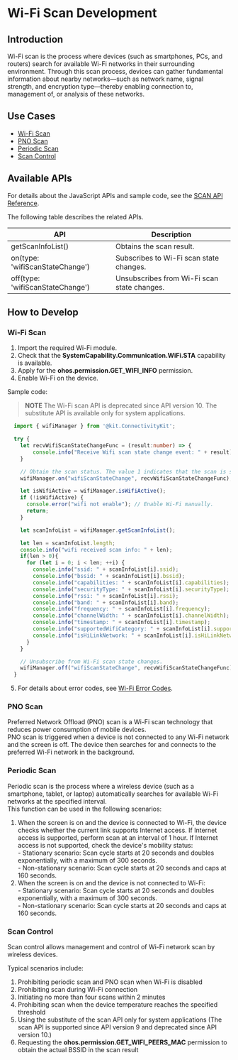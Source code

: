 # Wi-Fi Scan Development

## Introduction
Wi-Fi scan is the process where devices (such as smartphones, PCs, and routers) search for available Wi-Fi networks in their surrounding environment. Through this scan process, devices can gather fundamental information about nearby networks—such as network name, signal strength, and encryption type—thereby enabling connection to, management of, or analysis of these networks.

## Use Cases

- [Wi-Fi Scan](#wi-fi-scan)
- [PNO Scan](#pno-scan)
- [Periodic Scan](#periodic-scan)
- [Scan Control](#scan-control)

## Available APIs

For details about the JavaScript APIs and sample code, see the [SCAN API Reference](../../reference/apis-connectivity-kit/js-apis-wifiManager.md).

The following table describes the related APIs.

| API| Description|
| -------- | -------- |
| getScanInfoList() | Obtains the scan result.|
| on(type: 'wifiScanStateChange') | Subscribes to Wi-Fi scan state changes.|
| off(type: 'wifiScanStateChange') | Unsubscribes from Wi-Fi scan state changes.|


## How to Develop

### Wi-Fi Scan
1. Import the required Wi-Fi module.
2. Check that the **SystemCapability.Communication.WiFi.STA** capability is available.
3. Apply for the **ohos.permission.GET_WIFI_INFO** permission.
4. Enable Wi-Fi on the device.

Sample code:

> **NOTE**
> The Wi-Fi scan API is deprecated since API version 10. The substitute API is available only for system applications.

```ts
  import { wifiManager } from '@kit.ConnectivityKit';

  try {
    let recvWifiScanStateChangeFunc = (result:number) => {
        console.info("Receive Wifi scan state change event: " + result);
    }

    // Obtain the scan status. The value 1 indicates that the scan is successful, and the value 0 indicates the opposite.
    wifiManager.on("wifiScanStateChange", recvWifiScanStateChangeFunc);

    let isWifiActive = wifiManager.isWifiActive();
    if (!isWifiActive) {
      console.error("wifi not enable"); // Enable Wi-Fi manually.
      return;
    }

    let scanInfoList = wifiManager.getScanInfoList();

    let len = scanInfoList.length;
    console.info("wifi received scan info: " + len);
    if(len > 0){
      for (let i = 0; i < len; ++i) {
        console.info("ssid: " + scanInfoList[i].ssid);
        console.info("bssid: " + scanInfoList[i].bssid);
        console.info("capabilities: " + scanInfoList[i].capabilities);
        console.info("securityType: " + scanInfoList[i].securityType);
        console.info("rssi: " + scanInfoList[i].rssi);
        console.info("band: " + scanInfoList[i].band);
        console.info("frequency: " + scanInfoList[i].frequency);
        console.info("channelWidth: " + scanInfoList[i].channelWidth);
        console.info("timestamp: " + scanInfoList[i].timestamp);
        console.info("supportedWifiCategory: " + scanInfoList[i].supportedWifiCategory);
        console.info("isHiLinkNetwork: " + scanInfoList[i].isHiLinkNetwork);
      }
    }

    // Unsubscribe from Wi-Fi scan state changes.
    wifiManager.off("wifiScanStateChange", recvWifiScanStateChangeFunc);
  }
```

 5. For details about error codes, see [Wi-Fi Error Codes](../../reference/apis-connectivity-kit/errorcode-wifi.md).

### PNO Scan

Preferred Network Offload (PNO) scan is a Wi-Fi scan technology that reduces power consumption of mobile devices.<br>
PNO scan is triggered when a device is not connected to any Wi-Fi network and the screen is off. The device then searches for and connects to the preferred Wi-Fi network in the background.

### Periodic Scan

Periodic scan is the process where a wireless device (such as a smartphone, tablet, or laptop) automatically searches for available Wi-Fi networks at the specified interval.<br>
This function can be used in the following scenarios:<br>
1. When the screen is on and the device is connected to Wi-Fi, the device checks whether the current link supports Internet access. If Internet access is supported, perform scan at an interval of 1 hour. If Internet access is not supported, check the device's mobility status:<br>- Stationary scenario: Scan cycle starts at 20 seconds and doubles exponentially, with a maximum of 300 seconds.<br>- Non-stationary scenario: Scan cycle starts at 20 seconds and caps at 160 seconds.<br>
2. When the screen is on and the device is not connected to Wi-Fi:<br>- Stationary scenario: Scan cycle starts at 20 seconds and doubles exponentially, with a maximum of 300 seconds.<br>- Non-stationary scenario: Scan cycle starts at 20 seconds and caps at 160 seconds.

### Scan Control

Scan control allows management and control of Wi-Fi network scan by wireless devices.<br>
  
Typical scenarios include:<br>
1. Prohibiting periodic scan and PNO scan when Wi-Fi is disabled<br>
2. Prohibiting scan during Wi-Fi connection<br>
3. Initiating no more than four scans within 2 minutes<br>
4. Prohibiting scan when the device temperature reaches the specified threshold<br>
5. Using the substitute of the scan API only for system applications (The scan API is supported since API version 9 and deprecated since API version 10.)<br>
6. Requesting the **ohos.permission.GET_WIFI_PEERS_MAC** permission to obtain the actual BSSID in the scan result
